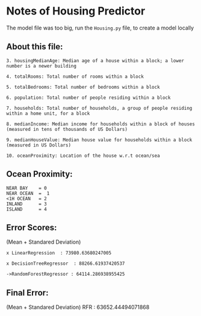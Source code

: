 
Notes of Housing Predictor
========================

The model file was too big, run the `Housing.py` file, to create a model locally

About this file:
----------------------

    3. housingMedianAge: Median age of a house within a block; a lower number is a newer building

    4. totalRooms: Total number of rooms within a block

    5. totalBedrooms: Total number of bedrooms within a block

    6. population: Total number of people residing within a block

    7. households: Total number of households, a group of people residing within a home unit, for a block

    8. medianIncome: Median income for households within a block of houses (measured in tens of thousands of US Dollars)

    9. medianHouseValue: Median house value for households within a block (measured in US Dollars)

    10. oceanProximity: Location of the house w.r.t ocean/sea


Ocean Proximity:
---------------------------
    NEAR BAY    = 0
    NEAR OCEAN  =  1
    <1H OCEAN   = 2
    INLAND      = 3
    ISLAND      = 4
    

Error Scores:
---------------------

(Mean + Standared Deviation)

    x LinearRegression  : 73980.63680247005
    
    x DecisionTreeRegressor  : 88266.61937420537
    
    ->RandomForestRegressor : 64114.286938955425  
            
 Final Error:
 -----------------
 (Mean + Standared Deviation)
         RFR : 63652.44494071868 
    
    
